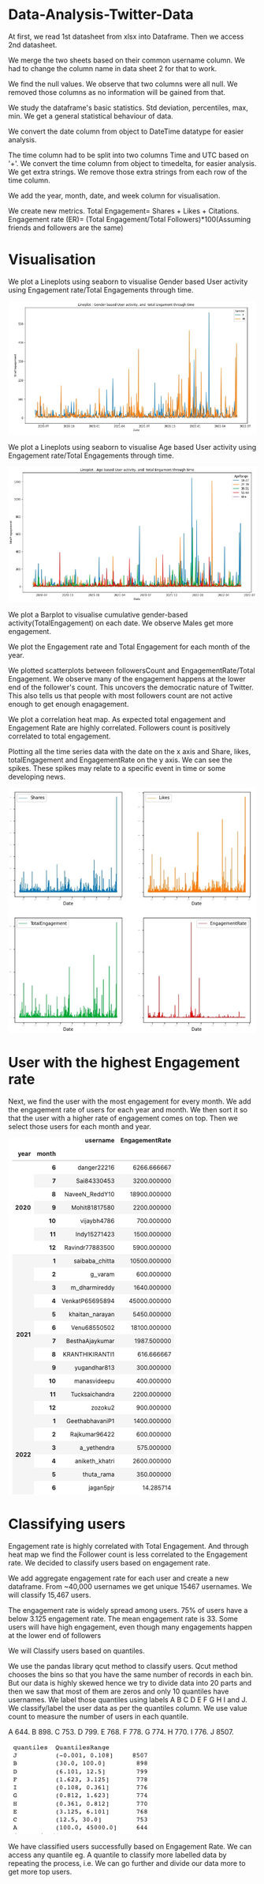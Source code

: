 # Data-Analysis-Twitter-Data

At first, we read 1st datasheet from xlsx into Dataframe. Then we access 2nd datasheet.

We merge the two sheets based on their common username column. We had to change the column name in data sheet 2 for that to work.

We find the null values. We observe that two columns were all null. We removed those columns as no information will be gained from that.

We study the dataframe's basic statistics. Std deviation, percentiles, max, min. We get a general statistical behaviour of data.

We convert the date column from object to DateTime datatype for easier analysis.

The time column had to be split into two columns Time and UTC based on '+'. We convert the time column from object to timedelta, for easier analysis. We get extra strings. We remove those extra strings from each row of the time column.

We add the year, month, date, and week column for visualisation.

We create new metrics. Total Engagement= Shares + Likes + Citations. Engagement rate (ER)= (Total Engagement/Total Followers)*100(Assuming friends and followers are the same)

# Visualisation

We plot a Lineplots using seaborn to visualise Gender based User activity using Engagement rate/Total Engagements through time.

![img/gen.jpg](img/gen.jpg)

We plot a Lineplots using seaborn to visualise Age based User activity using Engagement rate/Total Engagements through time.

![img/age.jpg](img/age.jpg)

We plot a Barplot to visualise cumulative gender-based activity(TotalEngagement) on each date. We observe Males get more engagement.

We plot the Engagement rate and Total Engagement for each month of the year.

We plotted scatterplots between followersCount and EngagementRate/Total Engagement. We observe many of the engagement happens at the lower end of the follower's count. This uncovers the democratic nature of Twitter. This also tells us that people with most followers count are not active enough to get enough enagagement.

We plot a correlation heat map. As expected total engagement and Engagement Rate are highly correlated. Followers count is positively correlated to total engagement.

Plotting all the time series data with the date on the x axis and Share, likes, totalEngagement and EngagementRate on the y axis. We can see the spikes. These spikes may relate to a specific event in time or some developing news.

![img/useractive.jpg](img/useractive.jpg)

# User with the highest Engagement rate

Next, we find the user with the most engagement for every month. We add the engagement rate of users for each year and month. We then sort it so that the user with a higher rate of engagement comes on top. Then we select those users for each month and year.

![img/qtt.jpg](img/qtt.jpg)

# Classifying users

Engagement rate is highly correlated with Total Engagement. And through heat map we find the Follower count is less correlated to the Engagement rate. We decided to classify users based on engagement rate.

We add aggregate engagement rate for each user and create a new dataframe. From ~40,000 usernames we get unique 15467 usernames. We will classify 15,467 users. 

The engagement rate is widely spread among users. 75% of users have a below 3.125 engagement rate. The mean engagement rate is 33. Some users will have high engagement, even though many engagements happen at the lower end of followers

We will Classify users based on quantiles.

We use the pandas library qcut method to classify users. Qcut method chooses the bins so that you have the same number of records in each bin. But our data is highly skewed hence we try to divide data into 20 parts and then we saw that most of them are zeros and only 10 quantiles have usernames. We label those quantiles using labels A B C D E F G H I and J. We classify/label the user data as per the quantiles column. We use value count to measure the number of users in each quantile.

A 644. B 898. C 753. D 799. E 768. F 778. G 774. H 770. I 776. J 8507.

![img/qttl.jpg](img/qttl.jpg)

We have classified users successfully based on Engagement Rate. We can access any quantile eg. A quantile to classify more labelled data by repeating the process, i.e. We can go further and divide our data more to get more top users.





















